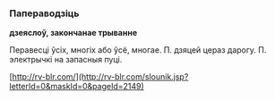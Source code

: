 ### Папераводзіць
**дзеяслоў, закончанае трыванне**

Перавесці ўсіх, многіх або ўсё, многае. П. дзяцей цераз дарогу. П. электрычкі на запасныя пуці.

<a rel="author">[http://rv-blr.com/](http://rv-blr.com/slounik.jsp?letterId=0&maskId=0&pageId=2149)</a>
